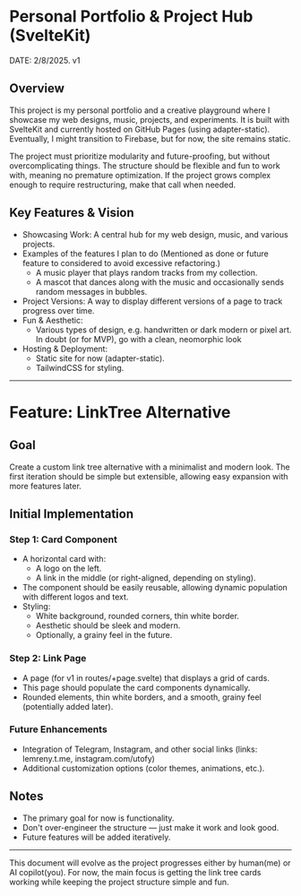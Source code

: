 # Personal Portfolio & Project Hub (SvelteKit)

DATE: 2/8/2025. v1

## Overview

This project is my personal portfolio and a creative playground where I showcase my web designs, music, projects, and experiments. It is built with SvelteKit and currently hosted on GitHub Pages (using adapter-static). Eventually, I might transition to Firebase, but for now, the site remains static.

The project must prioritize modularity and future-proofing, but without overcomplicating things. The structure should be flexible and fun to work with, meaning no premature optimization. If the project grows complex enough to require restructuring, make that call when needed.

## Key Features & Vision

- Showcasing Work: A central hub for my web design, music, and various projects.
- Examples of the features I plan to do (Mentioned as done or future feature to considered to avoid excessive refactoring.)
  - A music player that plays random tracks from my collection.
  - A mascot that dances along with the music and occasionally sends random messages in bubbles.
- Project Versions: A way to display different versions of a page to track progress over time.
- Fun & Aesthetic:
  - Various types of design, e.g. handwritten or dark modern or pixel art. In doubt (or for MVP), go with a clean, neomorphic look
- Hosting & Deployment:
  - Static site for now (adapter-static).
  - TailwindCSS for styling.

---

# Feature: LinkTree Alternative

## Goal

Create a custom link tree alternative with a minimalist and modern look. The first iteration should be simple but extensible, allowing easy expansion with more features later.

## Initial Implementation

### Step 1: Card Component

- A horizontal card with:
  - A logo on the left.
  - A link in the middle (or right-aligned, depending on styling).
- The component should be easily reusable, allowing dynamic population with different logos and text.
- Styling:
  - White background, rounded corners, thin white border.
  - Aesthetic should be sleek and modern.
  - Optionally, a grainy feel in the future.

### Step 2: Link Page

- A page (for v1 in routes/+page.svelte) that displays a grid of cards.
- This page should populate the card components dynamically.
- Rounded elements, thin white borders, and a smooth, grainy feel (potentially added later).

### Future Enhancements

- Integration of Telegram, Instagram, and other social links (links: lemreny.t.me, instagram.com/utofy)
- Additional customization options (color themes, animations, etc.).

## Notes

- The primary goal for now is functionality.
- Don't over-engineer the structure — just make it work and look good.
- Future features will be added iteratively.

---

This document will evolve as the project progresses either by human(me) or AI copilot(you). For now, the main focus is getting the link tree cards working while keeping the project structure simple and fun.
